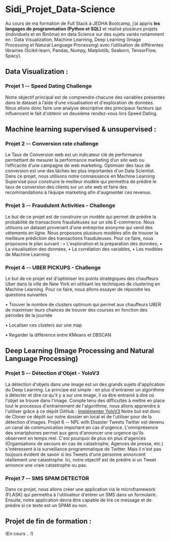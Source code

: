 # Sidi_Projet_Data-Science
Au cours de ma formation de Full Stack à JEDHA Bootcamp, j’ai appris **les langages de programmation (Python et SQL)** et réalisé plusieurs projets (individuels et en Binôme) en data Science sur des sujets variés notamment en : Data Visualization, Machine Learning, Deep Learning (Image Processing et Natural Language Processing) avec l’utilisation de différentes librairies (Scikit-learn, Pandas, Numpy, Matplotlib, Seaborn, TensorFlow, Spacy). 
## Data Visualization :

### Projet 1 -- Speed Dating Challenge

Notre objectif principal est de comprendre chacune des variables présentes dans le dataset à l’aide d’une visualisation et d'exploration de données.
Nous allons donc faire une analyse descriptive des principaux facteurs qui influencent le fait d'obtenir un deuxième rendez-vous lors Speed Dating.

## Machine learning supervised & unsupervised :

### Projet 2 -- Conversion rate challenge

Le Taux de Conversion web est un indicateur clé de performance permettant de mesurer la performance marketing d’un site web ou l’efficacité d’une campagne de web marketing. 
Optimiser des taux de conversion est une des tâches les plus importantes d'un Data Scientist.
Dans ce projet, nous utilisons notre connaissance en Machine Learning Supervisé pour construire le meilleur modèle qui permettra de prédire le taux de conversion des clients sur un site web et faire des recommandations à l’équipe marketing afin d'augmenter ces revenus.

### Projet 3 -- Fraudulent Activities - Challenge

Le but de ce projet est de construire un modèle qui permet de prédire la probabilité de transactions frauduleuses sur un site E-commerce. Nous utilisons un dataset provenant d'une entreprise anonyme qui vend des vêtements en ligne. 
Nous proposons plusieurs modèles afin de trouver la meilleure prédiction des transactions frauduleuses. Pour ce faire, nous proposons le plan suivant :
•	L'exploration et la préparation des données,
•	La visualisation des données,
•	La corrélation des variables,
•	Les modèles de Machine Learning

### Projet 4 -- UBER PICKUPS - Challenge

Le but de ce projet est d'optimiser les points stratégiques des chauffeurs Uber dans la ville de New York en utilisant les techniques de clustering en Machine Learning. Pour ce faire, nous allons essayer de répondre les questions suivantes

•	Trouver le nombre de clusters optimum qui permet aux chauffeurs UBER de maximiser leurs chances de trouver des courses en fonction des périodes de la journée

•	Localiser ces clusters sur une map

•	Regarder la différence entre KMeans et DBSCAN

## Deep Learning (Image Processing and Natural Language Processing)

### Projet 5 -- Détection d'Objet - YoloV3

La détection d'objets dans une image est un des grands sujets d'application du Deep Learning.
Le principe est simple : en plus d'entrainer un algorithme à détecter et dire ce qu'il y a sur une image, il va être entrainé à dire où l'objet se trouve dans l'image.
Compte tenu des difficultés à mettre en place tout le processus d'entrainement de l'algorithme, nous allons apprendre à l'utiliser grâce à ce dépôt GitHub :
[Implémenter YoloV3](https://github.com/zzh8829/yolov3-tf2)
Notre but est donc de Cloner ce dépôt sur notre dossier en local et de l'utiliser pour de la détection d'images.
Projet 6 -- NPL with Disaster Tweets
Twitter est devenu un canal de communication important en cas d'urgence. L'omniprésence des smartphones permet aux gens d'annoncer une urgence qu'ils observent en temps réel. C'est pourquoi de plus en plus d'agences (Organisations de secours en cas de catastrophe, Agences de presse, etc.) s'intéressent à la surveillance programmatique de Twitter. Mais il n'est pas toujours évident de savoir si les Tweets d'une personne annoncent réellement une catastrophe. 
Ici, notre objectif est de prédire si un Tweet annonce une vraie catastrophe ou pas.

### Projet 7 -- SMS SPAM DETECTOR

Dans ce projet, nous allons créer une application via le microframework (FLASK) qui permettra à l'utilisateur d'entrer un SMS dans un formulaire. Ensuite, notre application devra être capable de lire ce message et de prédire si ce texte est un SPAM ou non.

## Projet de fin de formation :
(En cours .. !)
